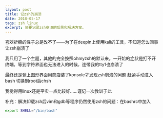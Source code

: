 ```yaml
---
layout: post
title: 记zsh的崩溃
date: 2018-05-17
tags: zsh linux
excerpt: 简要记录zsh崩溃的后果和解决方案。
---
```


喜欢折腾的性子总是改不了——为了在deepin上使用kali的工具，不知道怎么回事让zsh崩溃了

我只用了一个主题，其他的完全按照ohmyzsh的默认来，一开始的症状是打不开终端，等到字符界面也无法进入的时候，连带我的tty1也崩溃了

最终还是登上图形界面用商店装了konsole才发现zsh崩溃的问题 赶紧手动进入bash 切换到root后chsh

我觉得用linux还是平实一点比较好……谨记一次教训于此

补充：解决卸载zsh后vim和gdb等程序仍然使用zsh的问题：在bashrc中加入

```sh
export SHELL="/bin/bash"
```

